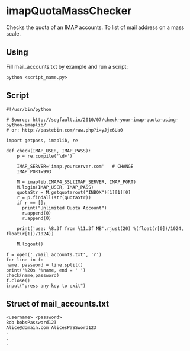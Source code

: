 imapQuotaMassChecker
====================

Checks the quota of an IMAP accounts. To list of mail address on a mass scale.


## Using

Fill mail_accounts.txt by example and run a script:

    python <script_name.py>

## Script

    #!/usr/bin/python
        
    # Source: http://segfault.in/2010/07/check-your-imap-quota-using-python-imaplib/
    # or: http://pastebin.com/raw.php?i=yJje6Ua0	
    	
    import getpass, imaplib, re
    
    def check(IMAP_USER, IMAP_PASS):
    	p = re.compile('\d+')
    	 
    	IMAP_SERVER='imap.yourserver.com'	# CHANGE
    	IMAP_PORT=993
    		 
    	M = imaplib.IMAP4_SSL(IMAP_SERVER, IMAP_PORT)
    	M.login(IMAP_USER, IMAP_PASS)
    	quotaStr = M.getquotaroot("INBOX")[1][1][0]
    	r = p.findall(str(quotaStr))
    	if r == []:
    	  print("Unlimited Quota Account")
    	  r.append(0)
    	  r.append(0)
    
    	print('use: %8.3f from %11.3f MB'.rjust(20) %(float(r[0])/1024, float(r[1])/1024))
    
    	M.logout()
    
    f = open('./mail_accounts.txt', 'r')
    for line in f:
	name, password = line.split()
	print('%20s '%name, end = ' ')
	check(name,password)
    f.close()
    input("press any key to exit")

## Struct of mail_accounts.txt

    <username> <password>
    Bob bobsPassword123
    Alice@domain.com AlicesPaSSword123
    .
    .
    .